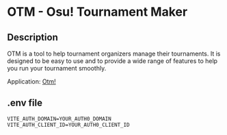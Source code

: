 # OTM - Osu! Tournament Maker

## Description

OTM is a tool to help tournament organizers manage their tournaments. It is designed to be easy to use and to provide a wide range of features to help you run your tournament smoothly.

Application: [Otm!](https://osu-tm.vercel.app)

## .env file

```
VITE_AUTH_DOMAIN=YOUR_AUTH0_DOMAIN
VITE_AUTH_CLIENT_ID=YOUR_AUTH0_CLIENT_ID

```
